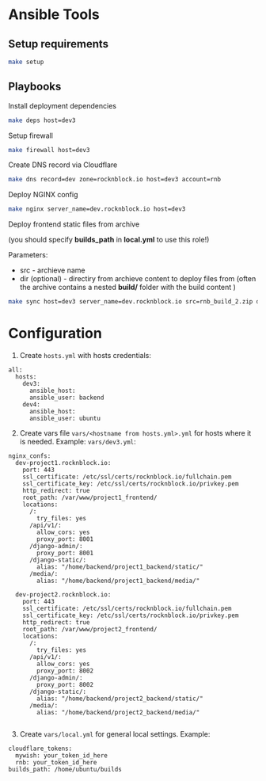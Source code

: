 # Ansible Tools


## Setup requirements

```bash
make setup
```

## Playbooks
Install deployment dependencies
```bash
make deps host=dev3
```

Setup firewall
```bash
make firewall host=dev3
```

Create DNS record via Cloudflare

```bash
make dns record=dev zone=rocknblock.io host=dev3 account=rnb
```

Deploy NGINX config

```bash
make nginx server_name=dev.rocknblock.io host=dev3
```

Deploy frontend static files from archive 

(you should specify **builds_path** in **local.yml** to use this role!)
 
Parameters:
* src - archieve name
* dir (optional) - directiry from archieve content to deploy files from (often the archive contains a nested **build/** folder with the build content )


```bash
make sync host=dev3 server_name=dev.rocknblock.io src=rnb_build_2.zip dir=build
```



# Configuration 
1. Create `hosts.yml` with hosts credentials:
```
all:
  hosts:
    dev3:
      ansible_host:
      ansible_user: backend
    dev4:
      ansible_host: 
      ansible_user: ubuntu
```
2. Create vars file `vars/<hostname from hosts.yml>.yml` for hosts where it is needed. Example: `vars/dev3.yml`:
```
nginx_confs:
  dev-project1.rocknblock.io:
    port: 443
    ssl_certificate: /etc/ssl/certs/rocknblock.io/fullchain.pem
    ssl_certificate_key: /etc/ssl/certs/rocknblock.io/privkey.pem
    http_redirect: true
    root_path: /var/www/project1_frontend/
    locations:
      /: 
        try_files: yes 
      /api/v1/:
        allow_cors: yes
        proxy_port: 8001
      /django-admin/:
        proxy_port: 8001
      /django-static/:
        alias: "/home/backend/project1_backend/static/"
      /media/:
        alias: "/home/backend/project1_backend/media/"
     
  dev-project2.rocknblock.io:
    port: 443
    ssl_certificate: /etc/ssl/certs/rocknblock.io/fullchain.pem
    ssl_certificate_key: /etc/ssl/certs/rocknblock.io/privkey.pem
    http_redirect: true
    root_path: /var/www/project2_frontend/
    locations:
      /: 
        try_files: yes 
      /api/v1/:
        allow_cors: yes
        proxy_port: 8002
      /django-admin/:
        proxy_port: 8002
      /django-static/:
        alias: "/home/backend/project2_backend/static/"
      /media/:
        alias: "/home/backend/project2_backend/media/"
      
```
3. Create `vars/local.yml` for general local settings. Example:
```
cloudflare_tokens:
  mywish: your_token_id_here
  rnb: your_token_id_here
builds_path: /home/ubuntu/builds
```


